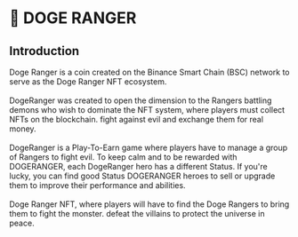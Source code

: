 # 🐶 DOGE RANGER

## **Introduction**

Doge Ranger is a coin created on the Binance Smart Chain (BSC) network to serve as the Doge Ranger NFT ecosystem.\
\
DogeRanger was created to open the dimension to the Rangers battling demons who wish to dominate the NFT system, where players must collect NFTs on the blockchain. fight against evil and exchange them for real money.\
\
DogeRanger is a Play-To-Earn game where players have to manage a group of Rangers to fight evil. To keep calm and to be rewarded with DOGERANGER, each DogeRanger hero has a different Status. If you're lucky, you can find good Status DOGERANGER heroes to sell or upgrade them to improve their performance and abilities. \
\
Doge Ranger NFT, where players will have to find the Doge Rangers to bring them to fight the monster. defeat the villains to protect the universe in peace.
